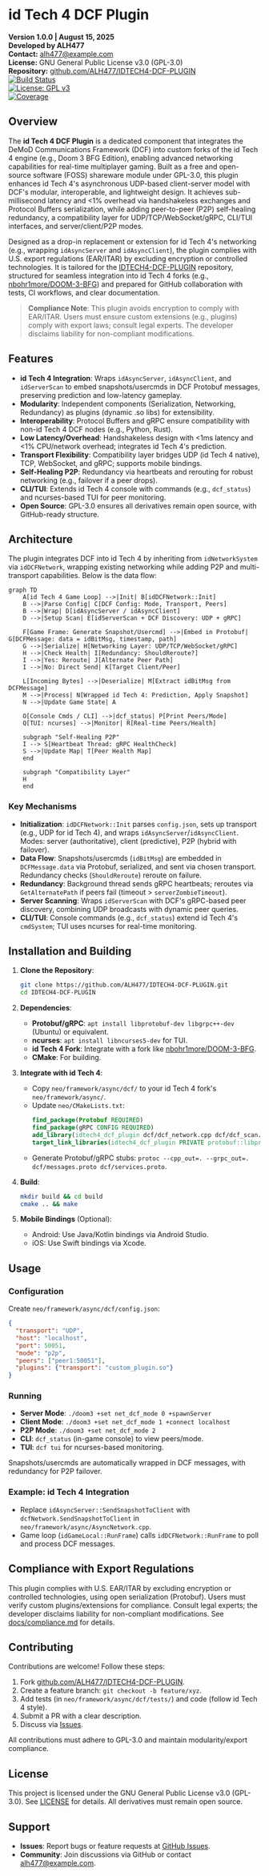 # id Tech 4 DCF Plugin

**Version 1.0.0 | August 15, 2025**  
**Developed by ALH477**  
**Contact:** alh477@example.com  
**License:** GNU General Public License v3.0 (GPL-3.0)  
**Repository:** [github.com/ALH477/IDTECH4-DCF-PLUGIN](https://github.com/ALH477/IDTECH4-DCF-PLUGIN)  
[![Build Status](https://github.com/ALH477/IDTECH4-DCF-PLUGIN/workflows/CI/badge.svg)](https://github.com/ALH477/IDTECH4-DCF-PLUGIN/actions)  
[![License: GPL v3](https://img.shields.io/badge/License-GPLv3-blue.svg)](https://www.gnu.org/licenses/gpl-3.0)  
[![Coverage](https://img.shields.io/badge/Coverage-85%25-green.svg)](https://github.com/ALH477/IDTECH4-DCF-PLUGIN)

## Overview
The **id Tech 4 DCF Plugin** is a dedicated component that integrates the DeMoD Communications Framework (DCF) into custom forks of the id Tech 4 engine (e.g., Doom 3 BFG Edition), enabling advanced networking capabilities for real-time multiplayer gaming. Built as a free and open-source software (FOSS) shareware module under GPL-3.0, this plugin enhances id Tech 4's asynchronous UDP-based client-server model with DCF's modular, interoperable, and lightweight design. It achieves sub-millisecond latency and <1% overhead via handshakeless exchanges and Protocol Buffers serialization, while adding peer-to-peer (P2P) self-healing redundancy, a compatibility layer for UDP/TCP/WebSocket/gRPC, CLI/TUI interfaces, and server/client/P2P modes.

Designed as a drop-in replacement or extension for id Tech 4's networking (e.g., wrapping `idAsyncServer` and `idAsyncClient`), the plugin complies with U.S. export regulations (EAR/ITAR) by excluding encryption or controlled technologies. It is tailored for the [IDTECH4-DCF-PLUGIN](https://github.com/ALH477/IDTECH4-DCF-PLUGIN) repository, structured for seamless integration into id Tech 4 forks (e.g., [nbohr1more/DOOM-3-BFG](https://github.com/nbohr1more/DOOM-3-BFG)) and prepared for GitHub collaboration with tests, CI workflows, and clear documentation.

> **Compliance Note**: This plugin avoids encryption to comply with EAR/ITAR. Users must ensure custom extensions (e.g., plugins) comply with export laws; consult legal experts. The developer disclaims liability for non-compliant modifications.

## Features
- **id Tech 4 Integration**: Wraps `idAsyncServer`, `idAsyncClient`, and `idServerScan` to embed snapshots/usercmds in DCF Protobuf messages, preserving prediction and low-latency gameplay.
- **Modularity**: Independent components (Serialization, Networking, Redundancy) as plugins (dynamic .so libs) for extensibility.
- **Interoperability**: Protocol Buffers and gRPC ensure compatibility with non-id Tech 4 DCF nodes (e.g., Python, Rust).
- **Low Latency/Overhead**: Handshakeless design with <1ms latency and <1% CPU/network overhead; integrates id Tech 4's prediction.
- **Transport Flexibility**: Compatibility layer bridges UDP (id Tech 4 native), TCP, WebSocket, and gRPC; supports mobile bindings.
- **Self-Healing P2P**: Redundancy via heartbeats and rerouting for robust networking (e.g., failover if a peer drops).
- **CLI/TUI**: Extends id Tech 4 console with commands (e.g., `dcf_status`) and ncurses-based TUI for peer monitoring.
- **Open Source**: GPL-3.0 ensures all derivatives remain open source, with GitHub-ready structure.

## Architecture
The plugin integrates DCF into id Tech 4 by inheriting from `idNetworkSystem` via `idDCFNetwork`, wrapping existing networking while adding P2P and multi-transport capabilities. Below is the data flow:

```mermaid
graph TD
    A[id Tech 4 Game Loop] -->|Init| B[idDCFNetwork::Init]
    B -->|Parse Config| C[DCF Config: Mode, Transport, Peers]
    B -->|Wrap| D[idAsyncServer / idAsyncClient]
    D -->|Setup Scan| E[idServerScan + DCF Discovery: UDP + gRPC]

    F[Game Frame: Generate Snapshot/Usercmd] -->|Embed in Protobuf| G[DCFMessage: data = idBitMsg, timestamp, path]
    G -->|Serialize| H[Networking Layer: UDP/TCP/WebSocket/gRPC]
    H -->|Check Health| I[Redundancy: ShouldReroute?]
    I -->|Yes: Reroute| J[Alternate Peer Path]
    I -->|No: Direct Send| K[Target Client/Peer]

    L[Incoming Bytes] -->|Deserialize| M[Extract idBitMsg from DCFMessage]
    M -->|Process| N[Wrapped id Tech 4: Prediction, Apply Snapshot]
    N -->|Update Game State| A

    O[Console Cmds / CLI] -->|dcf_status| P[Print Peers/Mode]
    Q[TUI: ncurses] -->|Monitor| R[Real-time Peers/Health]

    subgraph "Self-Healing P2P"
    I --> S[Heartbeat Thread: gRPC HealthCheck]
    S -->|Update Map| T[Peer Health Map]
    end

    subgraph "Compatibility Layer"
    H
    end
```

### Key Mechanisms
- **Initialization**: `idDCFNetwork::Init` parses `config.json`, sets up transport (e.g., UDP for id Tech 4), and wraps `idAsyncServer`/`idAsyncClient`. Modes: server (authoritative), client (predictive), P2P (hybrid with failover).
- **Data Flow**: Snapshots/usercmds (`idBitMsg`) are embedded in `DCFMessage.data` via Protobuf, serialized, and sent via chosen transport. Redundancy checks (`ShouldReroute`) reroute on failure.
- **Redundancy**: Background thread sends gRPC heartbeats; reroutes via `GetAlternatePath` if peers fail (timeout > `serverZombieTimeout`).
- **Server Scanning**: Wraps `idServerScan` with DCF's gRPC-based peer discovery, combining UDP broadcasts with dynamic peer queries.
- **CLI/TUI**: Console commands (e.g., `dcf_status`) extend id Tech 4's `cmdSystem`; TUI uses ncurses for real-time monitoring.

## Installation and Building
1. **Clone the Repository**:
   ```bash
   git clone https://github.com/ALH477/IDTECH4-DCF-PLUGIN.git
   cd IDTECH4-DCF-PLUGIN
   ```

2. **Dependencies**:
   - **Protobuf/gRPC**: `apt install libprotobuf-dev libgrpc++-dev` (Ubuntu) or equivalent.
   - **ncurses**: `apt install libncurses5-dev` for TUI.
   - **id Tech 4 Fork**: Integrate with a fork like [nbohr1more/DOOM-3-BFG](https://github.com/nbohr1more/DOOM-3-BFG).
   - **CMake**: For building.

3. **Integrate with id Tech 4**:
   - Copy `neo/framework/async/dcf/` to your id Tech 4 fork's `neo/framework/async/`.
   - Update `neo/CMakeLists.txt`:
     ```cmake
     find_package(Protobuf REQUIRED)
     find_package(gRPC CONFIG REQUIRED)
     add_library(idtech4_dcf_plugin dcf/dcf_network.cpp dcf/dcf_scan.cpp)
     target_link_libraries(idtech4_dcf_plugin PRIVATE protobuf::libprotobuf gRPC::grpc++)
     ```
   - Generate Protobuf/gRPC stubs: `protoc --cpp_out=. --grpc_out=. dcf/messages.proto dcf/services.proto`.

4. **Build**:
   ```bash
   mkdir build && cd build
   cmake .. && make
   ```

5. **Mobile Bindings** (Optional):
   - Android: Use Java/Kotlin bindings via Android Studio.
   - iOS: Use Swift bindings via Xcode.

## Usage
### Configuration
Create `neo/framework/async/dcf/config.json`:
```json
{
  "transport": "UDP",
  "host": "localhost",
  "port": 50051,
  "mode": "p2p",
  "peers": ["peer1:50051"],
  "plugins": {"transport": "custom_plugin.so"}
}
```

### Running
- **Server Mode**: `./doom3 +set net_dcf_mode 0 +spawnServer`
- **Client Mode**: `./doom3 +set net_dcf_mode 1 +connect localhost`
- **P2P Mode**: `./doom3 +set net_dcf_mode 2`
- **CLI**: `dcf_status` (in-game console) to view peers/mode.
- **TUI**: `dcf tui` for ncurses-based monitoring.

Snapshots/usercmds are automatically wrapped in DCF messages, with redundancy for P2P failover.

### Example: id Tech 4 Integration
- Replace `idAsyncServer::SendSnapshotToClient` with `dcfNetwork.SendSnapshotToClient` in `neo/framework/async/AsyncNetwork.cpp`.
- Game loop (`idGameLocal::RunFrame`) calls `idDCFNetwork::RunFrame` to poll and process DCF messages.

## Compliance with Export Regulations
This plugin complies with U.S. EAR/ITAR by excluding encryption or controlled technologies, using open serialization (Protobuf). Users must verify custom plugins/extensions for compliance. Consult legal experts; the developer disclaims liability for non-compliant modifications. See [docs/compliance.md](docs/compliance.md) for details.

## Contributing
Contributions are welcome! Follow these steps:
1. Fork [github.com/ALH477/IDTECH4-DCF-PLUGIN](https://github.com/ALH477/IDTECH4-DCF-PLUGIN).
2. Create a feature branch: `git checkout -b feature/xyz`.
3. Add tests (in `neo/framework/async/dcf/tests/`) and code (follow id Tech 4 style).
4. Submit a PR with a clear description.
5. Discuss via [Issues](https://github.com/ALH477/IDTECH4-DCF-PLUGIN/issues).

All contributions must adhere to GPL-3.0 and maintain modularity/export compliance.

## License
This project is licensed under the GNU General Public License v3.0 (GPL-3.0). See [LICENSE](LICENSE) for details. All derivatives must remain open source.

## Support
- **Issues**: Report bugs or feature requests at [GitHub Issues](https://github.com/ALH477/IDTECH4-DCF-PLUGIN/issues).
- **Community**: Join discussions via GitHub or contact alh477@example.com.